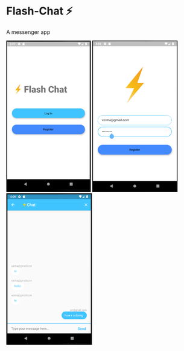 # Flash-Chat ⚡️
A messenger app


<img src='readme/app1.PNG' height = 400> <img src='readme/app2.PNG' height = 400> <img src='readme/app3.PNG' height = 400>
